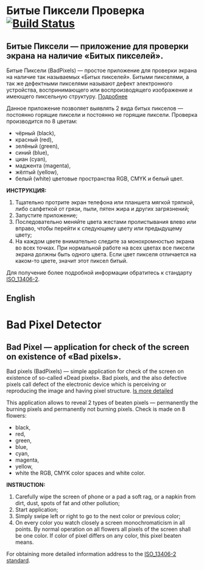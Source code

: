 # Битые Пиксели Проверка [![Build Status](https://travis-ci.org/SibDev/BadPixels.svg?branch=master)](https://travis-ci.org/SibDev/BadPixels)

## Битые Пиксели — приложение для проверки экрана на наличие «Битых пикселей».

Битые Пиксели (BadPixels) — простое приложение для проверки экрана на наличие так называемых «Битых пикселей».
Битыми пикселями, а так же дефектными пикселями называют дефект электронного устройства, воспринимающего или воспроизводящего изображение и имеющего пиксельную структуру.
[Подробнее](https://ru.wikipedia.org/wiki/Битые_пиксели)

Данное приложение позволяет выявлять 2 вида битых пикселов — постоянно горящие пиксели и постоянно не горящие пиксели. Проверка производится по 8 цветам:
* чёрный (black),
* красный (red),
* зелёный (green),
* синий (blue),
* циан (cyan),
* маджента (magenta),
* жёлтый (yellow),
* белый (white)
цветовые пространства RGB, CMYK и белый цвет.

**ИНСТРУКЦИЯ:**

1. Тщательно протрите экран телефона или планшета мягкой тряпкой, либо салфеткой от грязи, пыли, пятен жира и других загрязнений;
2. Запустите приложение;
3. Последовательно меняйте цвета жестами пролистывания влево или вправо, чтобы перейти к следующему цвету или предыдущему цвету;
4. На каждом цвете внимательно следите за монохромностью экрана во всех точках. При нормальной работе на всех цветах все пиксели экрана должны быть одного цвета. Если цвет пикселя отличается на каком-то цвете, значит этот пиксел битый.

Для получение более подробной информации обратитесь к стандарту [ISO_13406-2](https://ru.wikipedia.org/wiki/ISO_13406-2).

English
-------

# Bad Pixel Detector

## Bad Pixel — application for check of the screen on existence of «Bad pixels».

Bad pixels (BadPixels) — simple application for check of the screen on existence of so-called «Dead pixels».
Bad pixels, and the also defective pixels call defect of the electronic device which is perceiving or reproducing the image and having pixel structure.
[Is more detailed](https://en.wikipedia.org/wiki/Defective_pixel)

This application allows to reveal 2 types of beaten pixels — permanently the burning pixels and permanently not burning pixels. Check is made on 8 flowers:
* black,
* red,
* green,
* blue,
* cyan,
* magenta,
* yellow,
* white
the RGB, CMYK color spaces and white color.

**INSTRUCTION:**

1. Carefully wipe the screen of phone or a pad a soft rag, or a napkin from dirt, dust, spots of fat and other pollution;
2. Start application;
3. Simply swipe left or right to go to the next color or previous color;
4. On every color you watch closely a screen monochromaticism in all points. By normal operation on all flowers all pixels of the screen shall be one color. If color of pixel differs on any color, this pixel beaten means.

For obtaining more detailed information address to the [ISO_13406-2 standard](https://en.wikipedia.org/wiki/ISO_13406-2).
